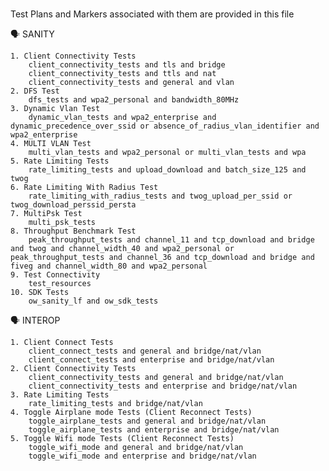 #
Test Plans and Markers associated with them are provided in this file

:speaking_head: SANITY 

    1. Client Connectivity Tests
        client_connectivity_tests and tls and bridge
        client_connectivity_tests and ttls and nat
        client_connectivity_tests and general and vlan
    2. DFS Test
        dfs_tests and wpa2_personal and bandwidth_80MHz
    3. Dynamic Vlan Test
        dynamic_vlan_tests and wpa2_enterprise and dynamic_precedence_over_ssid or absence_of_radius_vlan_identifier and wpa2_enterprise
    4. MULTI VLAN Test
        multi_vlan_tests and wpa2_personal or multi_vlan_tests and wpa
    5. Rate Limiting Tests
        rate_limiting_tests and upload_download and batch_size_125 and twog
    6. Rate Limiting With Radius Test
        rate_limiting_with_radius_tests and twog_upload_per_ssid or twog_download_perssid_persta
    7. MultiPsk Test
        multi_psk_tests
    8. Throughput Benchmark Test
        peak_throughput_tests and channel_11 and tcp_download and bridge and twog and channel_width_40 and wpa2_personal or peak_throughput_tests and channel_36 and tcp_download and bridge and fiveg and channel_width_80 and wpa2_personal
    9. Test Connectivity
        test_resources
    10. SDK Tests
        ow_sanity_lf and ow_sdk_tests


:speaking_head: INTEROP

    1. Client Connect Tests
        client_connect_tests and general and bridge/nat/vlan
        client_connect_tests and enterprise and bridge/nat/vlan
    2. Client Connectivity Tests
        client_connectivity_tests and general and bridge/nat/vlan
        client_connectivity_tests and enterprise and bridge/nat/vlan
    3. Rate Limiting Tests
        rate_limiting_tests and bridge/nat/vlan
    4. Toggle Airplane mode Tests (Client Reconnect Tests)
        toggle_airplane_tests and general and bridge/nat/vlan
        toggle_airplane_tests and enterprise and bridge/nat/vlan
    5. Toggle Wifi mode Tests (Client Reconnect Tests)
        toggle_wifi_mode and general and bridge/nat/vlan
        toggle_wifi_mode and enterprise and bridge/nat/vlan

